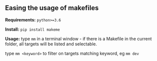 ## Easing the usage of makefiles

**Requirements:**
`python>=3.6`

**Install:**
`pip install makeme`

**Usage:**
type `mm` in a terminal window - if there is a Makefile in the current folder, all targets will be listed and selectable.

type `mm <keyword>` to filter on targets matching keyword, eg `mm dev`
